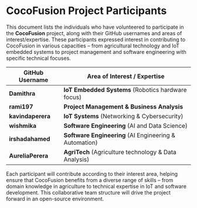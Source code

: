 # CocoFusion Project Participants

This document lists the individuals who have volunteered to participate in the **CocoFusion** project, along with their GitHub usernames and areas of interest/expertise. These participants expressed interest in contributing to CocoFusion in various capacities – from agricultural technology and IoT embedded systems to project management and software engineering with specific technical focuses.

| **GitHub Username** | **Area of Interest / Expertise**                      |
| ------------------- | ----------------------------------------------------- |
| **Damithra**        | **IoT Embedded Systems** (Robotics hardware focus)    |
| **rami197**         | **Project Management & Business Analysis**            |
| **kavindaperera**   | **IoT Systems** (Networking & Cybersecurity)          |
| **wishmika**        | **Software Engineering** (AI and Data Science)        |
| **irshadahamed**    | **Software Engineering** (AI Engineering & Automation)|
| **AureliaPerera**   | **AgriTech** (Agriculture technology & Data Analysis) |

Each participant will contribute according to their interest area, helping ensure that CocoFusion benefits from a diverse range of skills – from domain knowledge in agriculture to technical expertise in IoT and software development. This collaborative team structure will drive the project forward in an open-source environment.
